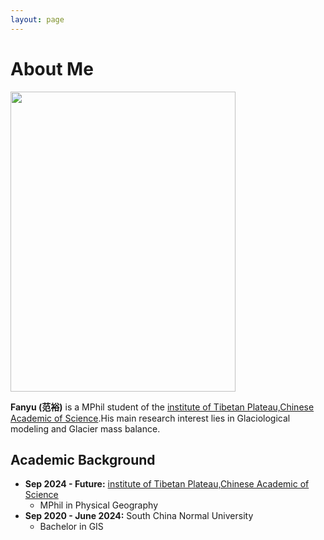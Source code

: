 ```yaml
---
layout: page
---
```


# About Me

<img src="images/fanyu.jpg" class="floatpic" width="360" height="480">

**Fanyu (范裕)** is a MPhil student of the [institute of Tibetan Plateau,Chinese Academic of Science](https://itpcas.cas.cn/).His main research interest lies in Glaciological modeling and Glacier mass balance.

## Academic Background

- **Sep 2024 - Future:** [institute of Tibetan Plateau,Chinese Academic of Science](https://itpcas.cas.cn/)
    - MPhil in Physical Geography
- **Sep 2020 - June 2024:** South China Normal University
    - Bachelor in GIS

